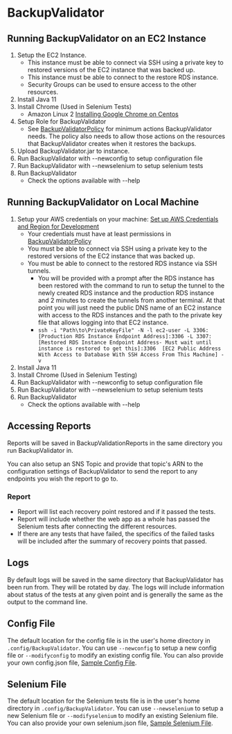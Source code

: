 # BackupValidator

## Running BackupValidator on an EC2 Instance
1. Setup the EC2 Instance.
    - This instance must be able to connect via SSH using a private key to restored versions of the EC2 instance that was backed up.
    - This instance must be able to connect to the restore RDS instance.
    - Security Groups can be used to ensure access to the other resources.
1. Install Java 11
1. Install Chrome (Used in Selenium Tests)
    - Amazon Linux 2 [Installing Google Chrome on Centos](https://intoli.com/blog/installing-google-chrome-on-centos/)
1. Setup Role for BackupValidator
    - See [BackupValidatorPolicy](docs/BackupValidatorPolicy.json) for minimum actions BackupValidator needs.  The policy also needs to allow those actions on the resources that BackupValidator creates when it restores the backups.
1. Upload BackupValidator.jar to instance.
1. Run BackupValidator with --newconfig to setup configuration file
1. Run BackupValidator with --newselenium to setup selenium tests
1. Run BackupValidator
    - Check the options available with --help

## Running BackupValidator on Local Machine
1. Setup your AWS credentials on your machine: [Set up AWS Credentials and Region for Development](https://docs.aws.amazon.com/sdk-for-java/v1/developer-guide/setup-credentials.html)
    - Your credentials must have at least permissions in [BackupValidatorPolicy](docs/BackupValidatorPolicy.json)
    - You must be able to connect via SSH using a private key to the restored versions of the EC2 instance that was backed up.
    - You must be able to connect to the restored RDS instance via SSH tunnels.
        - You will be provided with a prompt after the RDS instance has been restored with the command to run to setup the tunnel to the newly created RDS instance and the production RDS instance and 2 minutes to create the tunnels from another terminal. At that point you will just need the public DNS name of an EC2 instance with access to the RDS instances and the path to the private key file that allows logging into that EC2 instance.
        - `ssh -i "Path\to\PrivateKeyFile" -N -l ec2-user -L 3306:[Production RDS Instance Endpoint Address]:3306 -L 3307:[Restored RDS Instance Endpoint Address- Must wait until instance is restored to get this]:3306  [EC2 Public Address With Access to Database With SSH Access From This Machine] -v`
1. Install Java 11
1. Install Chrome (Used in Selenium Testing)
1. Run BackupValidator with --newconfig to setup configuration file
1. Run BackupValidator with --newselenium to setup selenium tests
1. Run BackupValidator
    - Check the options available with --help
    
## Accessing Reports
Reports will be saved in BackupValidationReports in the same directory you run BackupValidator in.

You can also setup an SNS Topic and provide that topic's ARN to the configuration settings of BackupValidator to send the report to any endpoints you wish the report to go to.

### Report
- Report will list each recovery point restored and if it passed the tests.
- Report will include whether the web app as a whole has passed the Selenium tests after connecting the different resources.
- If there are any tests that have failed, the specifics of the failed tasks will be included after the summary of recovery points that passed.

## Logs
By default logs will be saved in the same directory that BackupValidator has been run from. They will be rotated by day.  The logs will include information about status of the tests at any given point and is generally the same as the output to the command line.

## Config File
The default location for the config file is in the user's home directory in `.config/BackupValidator`. You can use `--newconfig` to setup a new config file or `--modifyconfig` to modify an existing config file.  You can also provide your own config.json file, [Sample Config File](/docs/SampleConfig.json).

## Selenium File
The default location for the Selenium tests file is in the user's home directory in `.config/BackupValidator`.  You can use `--newselenium` to setup a new Selenium file or `--modifyselenium` to modify an existing Selenium file.  You can also provide your own selenium.json file, [Sample Selenium File](/docs/SampleSelenium.json).
